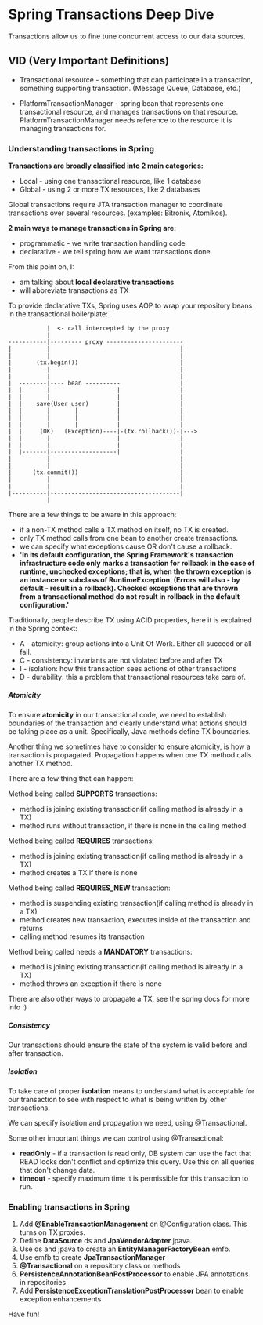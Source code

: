 # Spring Transactions Deep Dive


Transactions allow us to fine tune concurrent access to our data sources.

## VID (Very Important Definitions)

* Transactional resource - something that can participate in a transaction, something supporting transaction. (Message Queue, Database, etc.)

* PlatformTransactionManager - spring bean that represents one transactional resource, and manages transactions on that resource.
PlatformTransactionManager needs reference to the resource it is managing transactions for.



### Understanding transactions in Spring
**Transactions are broadly classified into 2 main categories:**

* Local - using one transactional resource, like 1 database
* Global - using 2 or more TX resources, like 2 databases

Global transactions require JTA transaction manager to coordinate transactions over several resources. (examples: Bitronix, Atomikos).

**2 main ways to manage transactions in Spring are:**

* programmatic - we write transaction handling code
* declarative - we tell spring how we want transactions done

From this point on, I:

* am talking about **local declarative transactions**
* will abbreviate transactions as TX

To provide declarative TXs, Spring uses AOP to wrap your repository beans in the transactional boilerplate:

```
           |  <- call intercepted by the proxy
           |
-----------|--------- proxy ----------------------
|          |                                     |
|          |                                     |
|       (tx.begin())                             |
|          |                                     |
|          |                                     |
|  --------|---- bean ----------                 |
|  |       |                   |                 |
|  |       |                   |                 |
|  |    save(User user)        |                 |
|  |       |       |           |                 |
|  |       |       |           |                 |
|  |       |       |           |                 |
|  |     (OK)   (Exception)----|-(tx.rollback())-|--->
|  |       |                   |                 |
|  |       |                   |                 |
|  |-------|-------------------|                 |
|          |                                     |
|          |                                     |
|      (tx.commit())                             |
|          |                                     |
|          |                                     |
|----------|-------------------------------------|
           |

```

There are a few things to be aware in this approach:

* if a non-TX method calls a TX method on itself, no TX is created.
* only TX method calls from one bean to another create transactions.
* we can specify what exceptions cause OR don't cause a rollback.
* **'In its default configuration, the Spring Framework's transaction infrastructure code only marks a transaction for rollback in the case of runtime, unchecked exceptions; that is, when the thrown exception is an instance or subclass of RuntimeException. (Errors will also - by default - result in a rollback). Checked exceptions that are thrown from a transactional method do not result in rollback in the default configuration.'**

Traditionally, people describe TX using ACID properties, here it is explained in the Spring context:

* A - atomicity: group actions into a Unit Of Work. Either all succeed or all fail.
* C - consistency: invariants are not violated before and after TX
* I - isolation: how this transaction sees actions of other transactions
* D - durability: this a problem that transactional resources take care of.


##### Atomicity
To ensure **atomicity** in our transactional code, we need to establish boundaries of the transaction and clearly understand what actions should be taking place as a unit. Specifically, Java methods define TX boundaries.

Another thing we sometimes have to consider to ensure atomicity, is how a transaction is propagated.
Propagation happens when one TX method calls another TX method.

There are a few thing that can happen:


Method being called **SUPPORTS** transactions:

* method is joining existing transaction(if calling method is already in a TX)
* method runs without transaction, if there is none in the calling method

Method being called **REQUIRES** transactions:

* method is joining existing transaction(if calling method is already in a TX)
* method creates a TX if there is none

Method being called **REQUIRES_NEW** transaction:

* method is suspending existing transaction(if calling method is already in a TX)
* method creates new transaction, executes inside of the transaction and returns
* calling method resumes its transaction

Method being called needs a **MANDATORY** transactions:

* method is joining existing transaction(if calling method is already in a TX)
* method throws an exception if there is none

There are also other ways to propagate a TX, see the spring docs for more info :)

##### Consistency
Our transactions should ensure the state of the system is valid before and after transaction.

##### Isolation
To take care of proper **isolation** means to understand what is acceptable for our transaction to see with respect to what is being written by other transactions.

We can specify isolation and propagation we need, using @Transactional.

Some other important things we can control using @Transactional:

* **readOnly** - if a transaction is read only, DB system can use the fact that READ locks don't conflict and optimize this query. Use this on all queries that don't change data.
* **timeout** - specify maximum time it is permissible for this transaction to run.

### Enabling transactions in Spring

1) Add **@EnableTransactionManagement** on @Configuration class. This turns on TX proxies.
2) Define **DataSource** ds and **JpaVendorAdapter** jpava.
3) Use ds and jpava to create an **EntityManagerFactoryBean** emfb.
4) Use emfb to create **JpaTransactionManager**
5) **@Transactional** on a repository class or methods
6) **PersistenceAnnotationBeanPostProcessor** to enable JPA annotations in repositories
7) Add **PersistenceExceptionTranslationPostProcessor** bean to enable exception enhancements

Have fun!
